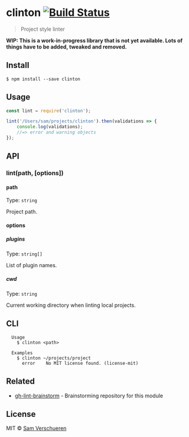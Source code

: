 # clinton [![Build Status](https://travis-ci.org/SamVerschueren/clinton.svg?branch=master)](https://travis-ci.org/SamVerschueren/clinton)

> Project style linter

**WIP: This is a work-in-progress library that is not yet available. Lots of things have to be added, tweaked and removed.**

## Install

```
$ npm install --save clinton
```


## Usage

```js
const lint = require('clinton');

lint('/Users/sam/projects/clinton').then(validations => {
	console.log(validations);
	//=> error and warning objects
});
```


## API

### lint(path, [options])

#### path

Type: `string`

Project path.

#### options

##### plugins

Type: `string[]`

List of plugin names.

##### cwd

Type: `string`

Current working directory when linting local projects.


## CLI

```
  Usage
    $ clinton <path>

  Examples
    $ clinton ~/projects/project
	  error    No MIT license found. (license-mit)
```


## Related

- [gh-lint-brainstorm](https://github.com/SamVerschueren/gh-lint-brainstorm) - Brainstorming repository for this module


## License

MIT © [Sam Verschueren](http://github.com/SamVerschueren)
